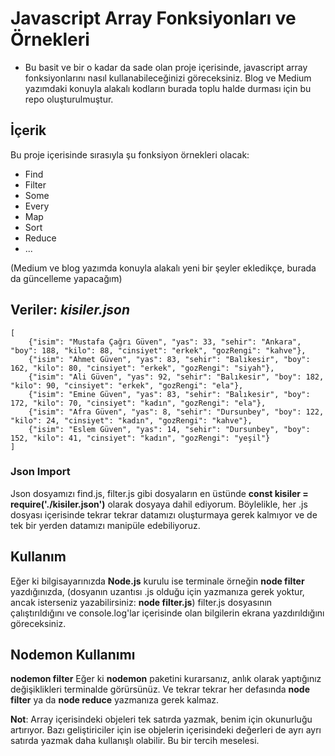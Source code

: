 # Javascript Array Fonksiyonları ve Örnekleri

* Bu basit ve bir o kadar da sade olan proje içerisinde, javascript array fonksiyonlarını nasıl kullanabileceğinizi göreceksiniz. Blog ve Medium yazımdaki konuyla alakalı kodların burada toplu halde durması için bu repo oluşturulmuştur.

## İçerik
Bu proje içerisinde sırasıyla şu fonksiyon örnekleri olacak:
* Find
* Filter
* Some
* Every
* Map
* Sort
* Reduce
* ...

(Medium ve blog yazımda konuyla alakalı yeni bir şeyler ekledikçe, burada da güncelleme yapacağım)

## Veriler: *kisiler.json*

```
[
    {"isim": "Mustafa Çağrı Güven", "yas": 33, "sehir": "Ankara", "boy": 188, "kilo": 88, "cinsiyet": "erkek", "gozRengi": "kahve"},
    {"isim": "Ahmet Güven", "yas": 83, "sehir": "Balıkesir", "boy": 162, "kilo": 80, "cinsiyet": "erkek", "gozRengi": "siyah"},
    {"isim": "Ali Güven", "yas": 92, "sehir": "Balıkesir", "boy": 182, "kilo": 90, "cinsiyet": "erkek", "gozRengi": "ela"},
    {"isim": "Emine Güven", "yas": 83, "sehir": "Balıkesir", "boy": 172, "kilo": 70, "cinsiyet": "kadın", "gozRengi": "ela"},
    {"isim": "Afra Güven", "yas": 8, "sehir": "Dursunbey", "boy": 122, "kilo": 24, "cinsiyet": "kadın", "gozRengi": "kahve"},
    {"isim": "Eslem Güven", "yas": 14, "sehir": "Dursunbey", "boy": 152, "kilo": 41, "cinsiyet": "kadın", "gozRengi": "yeşil"}
]
```

### Json Import
Json dosyamızı find.js, filter.js gibi dosyaların en üstünde **const kisiler = require('./kisiler.json')** olarak dosyaya dahil ediyorum. Böylelikle, her .js dosyası içerisinde tekrar tekrar datamızı oluşturmaya gerek kalmıyor ve de tek bir yerden datamızı manipüle edebiliyoruz.

## Kullanım
Eğer ki bilgisayarınızda **Node.js** kurulu ise terminale örneğin **node filter** yazdığınızda, (dosyanın uzantısı .js olduğu için yazmanıza gerek yoktur, ancak isterseniz yazabilirsiniz: **node filter.js**) filter.js dosyasının çalıştırıldığını ve console.log'lar içerisinde olan bilgilerin ekrana yazdırıldığını göreceksiniz.

## Nodemon Kullanımı
**nodemon filter**
Eğer ki **nodemon** paketini kurarsanız, anlık olarak yaptığınız değişiklikleri terminalde görürsünüz. Ve tekrar tekrar her defasında **node filter** ya da  **node reduce** yazmanıza gerek kalmaz.


**Not**: Array içerisindeki objeleri tek satırda yazmak, benim için okunurluğu artırıyor. Bazı geliştiriciler için ise objelerin içerisindeki değerleri de ayrı ayrı satırda yazmak daha kullanışlı olabilir. Bu bir tercih meselesi.